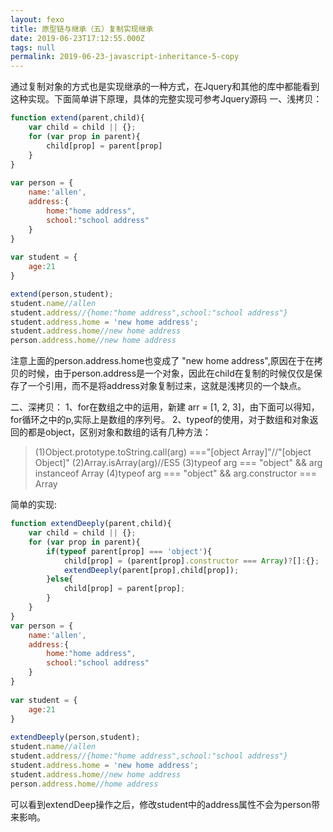 ```yaml
---
layout: fexo
title: 原型链与继承（五）复制实现继承
date: 2019-06-23T17:12:55.000Z
tags: null
permalink: 2019-06-23-javascript-inheritance-5-copy
---
```

通过复制对象的方式也是实现继承的一种方式，在Jquery和其他的库中都能看到这种实现。下面简单讲下原理，具体的完整实现可参考Jquery源码
一、浅拷贝：
```js
function extend(parent,child){
    var child = child || {};
    for (var prop in parent){
        child[prop] = parent[prop]
    }
}
 
var person = {
    name:'allen',
    address:{
        home:"home address",
        school:"school address"
    }
}
 
var student = {
    age:21
}

extend(person,student);
student.name//allen
student.address//{home:"home address",school:"school address"}
student.address.home = 'new home address';
student.address.home//new home address
person.address.home//new home address
```
注意上面的person.address.home也变成了 "new home address",原因在于在拷贝的时候，由于person.address是一个对象，因此在child在复制的时候仅仅是保存了一个引用，而不是将address对象复制过来，这就是浅拷贝的一个缺点。


二、深拷贝：
1、for在数组之中的运用，新建 arr = [1, 2, 3]，由下面可以得知，for循环之中的p,实际上是数组的序列号。
2、typeof的使用，对于数组和对象返回的都是object，区别对象和数组的话有几种方法：
>(1)Object.prototype.toString.call(arg) ==="[object Array]"//"[object Object]"
(2)Array.isArray(arg)//ES5
(3)typeof arg === "object" && arg instanceof Array
(4)typeof arg === "object" && arg.constructor === Array

简单的实现:
```js
function extendDeeply(parent,child){
    var child = child || {};
    for (var prop in parent){
        if(typeof parent[prop] === 'object'){
            child[prop] = (parent[prop].constructor === Array)?[]:{};
            extendDeeply(parent[prop],child[prop]);
        }else{
            child[prop] = parent[prop];
        }
    }
}
var person = {
    name:'allen',
    address:{
        home:"home address",
        school:"school address"
    }
}
 
var student = {
    age:21
}
 
extendDeeply(person,student);
student.name//allen
student.address//{home:"home address",school:"school address"}
student.address.home = 'new home address';
student.address.home//new home address
person.address.home//home address
```
可以看到extendDeep操作之后，修改student中的address属性不会为person带来影响。
